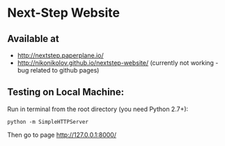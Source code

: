 # Next-Step Website
## Available at 
- http://nextstep.paperplane.io/
- http://nikonikolov.github.io/nextstep-website/ (currently not working - bug related to github pages)

## Testing on Local Machine:
Run in terminal from the root directory (you need Python 2.7+):
```
python -m SimpleHTTPServer
```
Then go to page http://127.0.0.1:8000/
